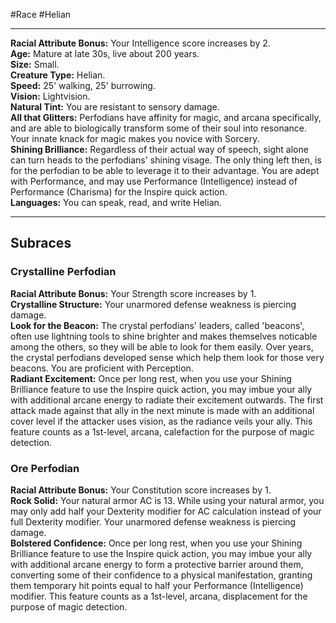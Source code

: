 #Race #Helian
- - -
**Racial Attribute Bonus:** Your Intelligence score increases by 2.  
**Age:** Mature at late 30s, live about 200 years.  
**Size:** Small.  
**Creature Type:** Helian.  
**Speed:** 25' walking, 25' burrowing.  
**Vision:** Lightvision.  
**Natural Tint:** You are resistant to sensory damage.  
**All that Glitters:** Perfodians have affinity for magic, and arcana specifically, and are able to biologically transform some of their soul into resonance. Your innate knack for magic makes you novice with Sorcery.  
**Shining Brilliance:** Regardless of their actual way of speech, sight alone can turn heads to the perfodians' shining visage. The only thing left then, is for the perfodian to be able to leverage it to their advantage. You are adept with Performance, and may use Performance (Intelligence) instead of Performance (Charisma) for the Inspire quick action.  
**Languages:** You can speak, read, and write Helian.
- - -
## Subraces
### Crystalline Perfodian
 
**Racial Attribute Bonus:** Your Strength score increases by 1.  
**Crystalline Structure:** Your unarmored defense weakness is piercing damage.  
**Look for the Beacon:** The crystal perfodians' leaders, called 'beacons', often use lightning tools to shine brighter and makes themselves noticable among the others, so they will be able to look for them easily. Over years, the crystal perfodians developed sense which help them look for those very beacons. You are proficient with Perception.  
**Radiant Excitement:** Once per long rest, when you use your Shining Brilliance feature to use the Inspire quick action, you may imbue your ally with additional arcane energy to radiate their excitement outwards. The first attack made against that ally in the next minute is made with an additional cover level if the attacker uses vision, as the radiance veils your ally. This feature counts as a 1st-level, arcana, calefaction for the purpose of magic detection.
 
### Ore Perfodian
 
**Racial Attribute Bonus:** Your Constitution score increases by 1.  
**Rock Solid:** Your natural armor AC is 13. While using your natural armor, you may only add half your Dexterity modifier for AC calculation instead of your full Dexterity modifier. Your unarmored defense weakness is piercing damage.  
**Bolstered Confidence:** Once per long rest, when you use your Shining Brilliance feature to use the Inspire quick action, you may imbue your ally with additional arcane energy to form a protective barrier around them, converting some of their confidence to a physical manifestation, granting them temporary hit points equal to half your Performance (Intelligence) modifier. This feature counts as a 1st-level, arcana, displacement for the purpose of magic detection.